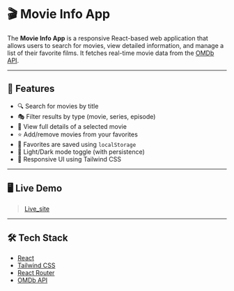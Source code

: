 # 🎬 Movie Info App

The **Movie Info App** is a responsive React-based web application that allows users to search for movies, view detailed information, and manage a list of their favorite films. It fetches real-time movie data from the [OMDb API](https://www.omdbapi.com/).

---

## 🚀 Features

- 🔍 Search for movies by title
- 🎭 Filter results by type (movie, series, episode)
- 📄 View full details of a selected movie
- ⭐ Add/remove movies from your favorites
- 💾 Favorites are saved using `localStorage`
- 🌙 Light/Dark mode toggle (with persistence)
- 📱 Responsive UI using Tailwind CSS

---

## 🖥️ Live Demo

>[Live_site](https://movie-info-beta-lemon.vercel.app/)

---


## 🛠️ Tech Stack

- [React](https://reactjs.org/)
- [Tailwind CSS](https://tailwindcss.com/)
- [React Router](https://reactrouter.com/)
- [OMDb API](https://www.omdbapi.com/)


